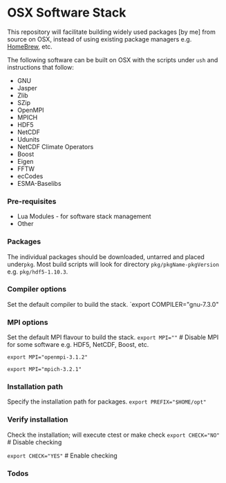 # OSX Software Stack

This repository will facilitate building widely used packages [by me] from source on OSX, instead of using existing package managers e.g. [HomeBrew](https://brew.sh/), etc.

The following software can be built on OSX with the scripts under `ush` and instructions that follow:
* GNU
* Jasper
* Zlib
* SZip
* OpenMPI
* MPICH
* HDF5
* NetCDF
* Udunits
* NetCDF Climate Operators
* Boost
* Eigen
* FFTW
* ecCodes
* ESMA-Baselibs

### Pre-requisites
* Lua Modules - for software stack management
* Other

### Packages
The individual packages should be downloaded, untarred and placed under`pkg`.  Most build scripts will look for directory `pkg/pkgName-pkgVersion` e.g. `pkg/hdf5-1.10.3`.

### Compiler options
Set the default compiler to build the stack.
`export COMPILER="gnu-7.3.0"

### MPI options
Set the default MPI flavour to build the stack.
`export MPI=""` # Disable MPI for some software e.g. HDF5, NetCDF, Boost, etc.

`export MPI="openmpi-3.1.2"`

`export MPI="mpich-3.2.1"`

### Installation path
Specify the installation path for packages.
`export PREFIX="$HOME/opt"`

### Verify installation
Check the installation; will execute ctest or make check
`export CHECK="NO"` # Disable checking

`export CHECK="YES"` # Enable checking

### Todos
